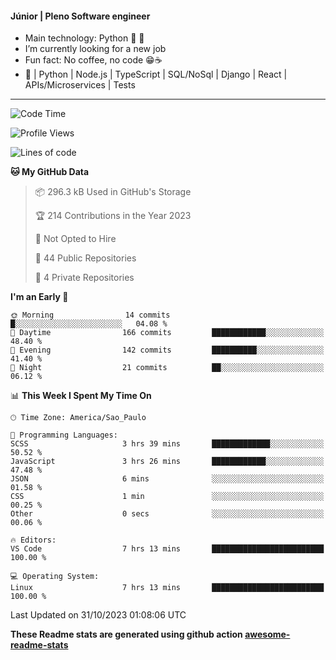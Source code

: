 #### Júnior | Pleno Software engineer 

- Main technology: Python 🐍 💖
- I’m currently looking for a new job
- Fun fact: No coffee, no code 😁☕
- 📖 | Python | Node.js | TypeScript | SQL/NoSql | Django | React | APIs/Microservices | Tests 
---
<!--START_SECTION:waka-->
![Code Time](http://img.shields.io/badge/Code%20Time-934%20hrs%2054%20mins-blue)

![Profile Views](http://img.shields.io/badge/Profile%20Views-3-blue)

![Lines of code](https://img.shields.io/badge/From%20Hello%20World%20I%27ve%20Written-10.7%20million%20lines%20of%20code-blue)

**🐱 My GitHub Data** 

> 📦 296.3 kB Used in GitHub's Storage 
 > 
> 🏆 214 Contributions in the Year 2023
 > 
> 🚫 Not Opted to Hire
 > 
> 📜 44 Public Repositories 
 > 
> 🔑 4 Private Repositories 
 > 
**I'm an Early 🐤** 

```text
🌞 Morning                14 commits          █░░░░░░░░░░░░░░░░░░░░░░░░   04.08 % 
🌆 Daytime                166 commits         ████████████░░░░░░░░░░░░░   48.40 % 
🌃 Evening                142 commits         ██████████░░░░░░░░░░░░░░░   41.40 % 
🌙 Night                  21 commits          ██░░░░░░░░░░░░░░░░░░░░░░░   06.12 % 
```


📊 **This Week I Spent My Time On** 

```text
🕑︎ Time Zone: America/Sao_Paulo

💬 Programming Languages: 
SCSS                     3 hrs 39 mins       █████████████░░░░░░░░░░░░   50.52 % 
JavaScript               3 hrs 26 mins       ████████████░░░░░░░░░░░░░   47.48 % 
JSON                     6 mins              ░░░░░░░░░░░░░░░░░░░░░░░░░   01.58 % 
CSS                      1 min               ░░░░░░░░░░░░░░░░░░░░░░░░░   00.25 % 
Other                    0 secs              ░░░░░░░░░░░░░░░░░░░░░░░░░   00.06 % 

🔥 Editors: 
VS Code                  7 hrs 13 mins       █████████████████████████   100.00 % 

💻 Operating System: 
Linux                    7 hrs 13 mins       █████████████████████████   100.00 % 
```


 Last Updated on 31/10/2023 01:08:06 UTC
<!--END_SECTION:waka-->

**These Readme stats are generated using github action [awesome-readme-stats](https://github.com/anmol098/waka-readme-stats)**
